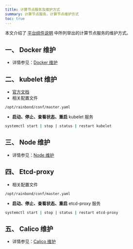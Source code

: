 ```yaml
---
title: 计算节点服务及维护方式
summary: 计算节点服务，计算节点维护方式
toc: true
---
```


本文介绍了 [平台组件说明](../component-description.html) 中所列举出的计算节点服务的维护方式。

## 一、 Docker 维护

- 详情参见：[Docker 维护](management-node.html#3-1-docker)

## 二、 kubelet 维护

- [官方文档](https://kubernetes.io/docs/reference/command-line-tools-reference/kubelet/)
- 相关配置文件

`/opt/rainbond/conf/master.yaml`

- **启动、停止、查看状态、重启** kubelet 服务

```bash
systemctl start | stop | status | restart kubelet
```

## 三、 Node 维护

- 详情参见：[Node 维护](management-node.html#3-3-node)

## 四、 Etcd-proxy

- 相关配置文件

`/opt/rainbond/conf/master.yaml`

- **启动、停止、查看状态、重启** etcd-proxy 服务

```bash
systemctl start | stop | status | restart etcd-proxy
```

## 五、 Calico 维护

- 详情参见：[Calico 维护](management-node.html#3-5-calico)